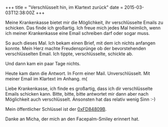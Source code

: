 +++
title = "Verschlüsselt hin, im Klartext zurück"
date = 2015-03-03T12:38:00Z
+++

Meine Krankenkasse bietet mir die Möglichkeit, ihr verschlüsselte Emails zu schicken. Das finde ich großartig. Ich freue mich jedes Mal heimlich, wenn ich meiner Krankenkasse eine Email schreiben darf oder sogar muss.

So auch dieses Mal. Ich bekam einen Brief, mit dem ich nichts anfangen konnte. Mein Herz machte Freudensprünge ob der bevorstehenden verschlüsselten Email. Ich tippte, verschlüsselte, schickte ab.

Und dann kam ein paar Tage nichts.

Heute kam dann die Antwort. In Form einer Mail. Unverschlüsselt. Mit meiner Email im Klartext im Anhang. m(

Liebe Krankenkasse, ich finde es großartig, dass ich dir verschlüsselte Emails schicken kann. Bitte, bitte, bitte antwortet mir dann aber nach Möglichkeit auch verschlüsselt. Ansonsten hat das relativ wenig Sinn :-)

Mein öffentlicher Schlüssel ist der [0xFD84809B](http://pgp.mit.edu/pks/lookup?op=vindex&search=0x19FB630EFD84809B).

Danke an Micha, der mich an den Facepalm-Smiley erinnert hat.

